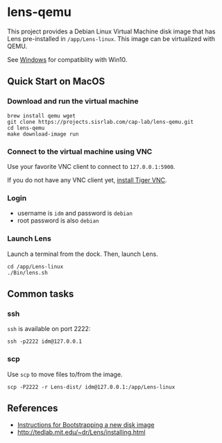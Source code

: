 # lens-qemu

This project provides a Debian Linux Virtual Machine disk image that has Lens pre-installed in `/app/Lens-linux`.
This image can be virtualized with QEMU.

See [Windows](docs/Windows.md) for compatiblity with Win10.

## Quick Start on MacOS

### Download and run the virtual machine

```
brew install qemu wget
git clone https://projects.sisrlab.com/cap-lab/lens-qemu.git
cd lens-qemu
make download-image run
```

### Connect to the virtual machine using VNC

Use your favorite VNC client to connect to `127.0.0.1:5900`.

If you do not have any VNC client yet, [install Tiger VNC](docs/VNC.md).

### Login

- username is `idm` and password is `debian`
- root password is also `debian`

### Launch Lens

Launch a terminal from the dock.
Then, launch Lens.

```
cd /app/Lens-linux
./Bin/lens.sh
```

## Common tasks

### ssh

`ssh` is available on port 2222:

```
ssh -p2222 idm@127.0.0.1
```

### scp

Use `scp` to move files to/from the image.

```
scp -P2222 -r Lens-dist/ idm@127.0.0.1:/app/Lens-linux
```

## References

- [Instructions for Bootstrapping a new disk image](docs/Bootstrap.md)
- http://tedlab.mit.edu/~dr/Lens/installing.html

